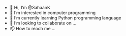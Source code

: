 - 👋 Hi, I’m @SahaanK
- 👀 I’m interested in computer programming
- 🌱 I’m currently learning Python programming language
- 💞️ I’m looking to collaborate on ...
- 📫 How to reach me ...

<!---
SahaanK/SahaanK is a ✨ special ✨ repository because its `README.md` (this file) appears on your GitHub profile.
You can click the Preview link to take a look at your changes.
--->
